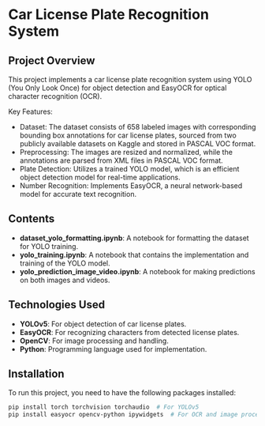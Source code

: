 # Car License Plate Recognition System

## Project Overview

This project implements a car license plate recognition system using YOLO (You Only Look Once) for object detection and EasyOCR for optical character recognition (OCR). 

Key Features:

- Dataset: The dataset consists of 658 labeled images with corresponding bounding box annotations for car license plates, sourced from two publicly available datasets on Kaggle and stored in PASCAL VOC format.
- Preprocessing: The images are resized and normalized, while the annotations are parsed from XML files in PASCAL VOC format.
- Plate Detection: Utilizes a trained YOLO model, which is an efficient object detection model for real-time applications.
- Number Recognition: Implements EasyOCR, a neural network-based model for accurate text recognition.

## Contents
- **dataset_yolo_formatting.ipynb**: A notebook for formatting the dataset for YOLO training.
- **yolo_training.ipynb**: A notebook that contains the implementation and training of the YOLO model.
- **yolo_prediction_image_video.ipynb**: A notebook for making predictions on both images and videos.

## Technologies Used
- **YOLOv5**: For object detection of car license plates.
- **EasyOCR**: For recognizing characters from detected license plates.
- **OpenCV**: For image processing and handling.
- **Python**: Programming language used for implementation.

## Installation
To run this project, you need to have the following packages installed:
```bash
pip install torch torchvision torchaudio  # For YOLOv5
pip install easyocr opencv-python ipywidgets  # For OCR and image processing

